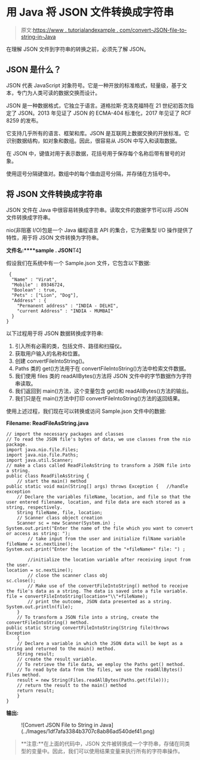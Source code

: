 # 用 Java 将 JSON 文件转换成字符串

> 原文:[https://www . tutorialandexample . com/convert-JSON-file-to-string-in-Java](https://www.tutorialandexample.com/convert-json-file-to-string-in-java)

在理解 JSON 文件到字符串的转换之前，必须先了解 JSON。

## JSON 是什么？

JSON 代表 JavaScript 对象符号。它是一种开放的标准格式，轻量级，基于文本，专门为人类可读的数据交换而设计。

JSON 是一种数据格式，它独立于语言。道格拉斯·克洛克福特在 21 世纪初首次指定了 JSON。2013 年见证了 JSON 的 ECMA-404 标准化，2017 年见证了 RCF 8259 的发布。

它支持几乎所有的语言、框架和库。JSON 是互联网上数据交换的开放标准。它识别数据结构，如对象和数组。因此，很容易从 JSON 中写入和读取数据。

在 JSON 中，键值对用于表示数据，花括号用于保存每个名称后带有冒号的对象。

使用逗号分隔键值对。数组中的每个值由逗号分隔，并存储在方括号中。

## 将 JSON 文件转换成字符串

JSON 文件在 Java 中很容易转换成字符串。读取文件的数据字节可以将 JSON 文件转换成字符串。

nio(非阻塞 I/O)包是一个 Java 编程语言 API 的集合，它为密集型 I/O 操作提供了特性，用于将 JSON 文件转换为字符串。

**文件名:****sample . JSON**T4】

假设我们在系统中有一个 Sample.json 文件，它包含以下数据:

```
 {  
  "Name" : "Virat",  
  "Mobile" : 89346724,  
  "Boolean" : true,  
  "Pets" : ["Lion", "Dog"],  
  "Address" : {  
    "Permanent address" : "INDIA - DELHI",  
    "current Address" : "INDIA - MUMBAI"  
  }  
} 
```

以下过程用于将 JSON 数据转换成字符串:

1.  引入所有必需的类，包括文件、路径和扫描仪。
2.  获取用户输入的名称和位置。
3.  创建 convertFileIntoString()。
4.  Paths 类的 get()方法用于在 convertFileIntoString()方法中检索文件数据。
5.  我们使用 files 类的 readAllBytes()方法将 JSON 文件中的字节数据作为字符串读取。
6.  我们返回到 main()方法，这个变量包含 get()和 readAllBytes()方法的输出。
7.  我们只是在 main()方法中打印 convertFileIntoString()方法的返回结果。

使用上述过程，我们现在可以转换或访问 Sample.json 文件中的数据:

**Filename: ReadFileAsString.java**

```
// import the necessary packages and classes
// To read the JSON file's bytes of data, we use classes from the nio package.
import java.nio.file.Files;  
import java.nio.file.Paths;  
import java.util.Scanner;  
// make a class called ReadFileAsString to transform a JSON file into a string.
public class ReadFileAsString {  
    // start the main() method
public static void main(String[] args) throws Exception {   //handle exception  
    // Declare the variables fileName, location, and file so that the user entered filename, location, and file data are each stored as a string, respectively.
    String fileName, file, location;  
    // Scanner class object creation
    Scanner sc = new Scanner(System.in) ;    
System.out.print("Enter the name of the file which you want to convert or access as string: ");    
        // take input from the user and initialize filName variable   
fileName = sc.nextLine();    
System.out.print("Enter the location of the "+fileName+" file: ") ;    
        //initialize the location variable after receiving input from the user.
location = sc.nextLine();    
        // close the scanner class obj  
sc.close();  
        // Make use of the convertFileIntoString() method to receive the file's data as a string. The data is saved into a file variable.
file = convertFileIntoString(location+"\\"+fileName);  
        // print the outcome, JSON data presented as a string.
System.out.println(file);  
    }  
    // To transform a JSON file into a string, create the convertFileIntoString() method.
public static String convertFileIntoString(String file)throws Exception  
    {  
    // Declare a variable in which the JSON data will be kept as a string and returned to the main() method.
    String result;  
    // create the result variable.
    // To retrieve the file data, we employ the Paths get() method.
    // To read byte data from the files, we use the readAllBytes() Files method.
    result = new String(Files.readAllBytes(Paths.get(file)));  
    // return the result to the main() method  
    return result;  
    }  
} 
```

**输出:**

<figure class="wp-block-image">![Convert JSON File to String in Java](../Images/1df7afa3384b3707c8ab86ad540def41.png)</figure>

> **注意:**在上面的代码中，JSON 文件被转换成一个字符串，存储在同类型的变量中。因此，我们可以使用结果变量来执行所有的字符串操作。